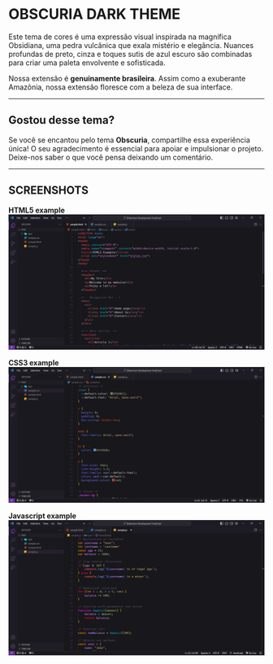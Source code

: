 # **OBSCURIA DARK THEME**
Este tema de cores é uma expressão visual inspirada na magnífica Obsidiana, uma pedra vulcânica que exala mistério e elegância. Nuances profundas de preto, cinza e toques sutis de azul escuro são combinadas para criar uma paleta envolvente e sofisticada.

Nossa extensão é **genuinamente brasileira**. Assim como a exuberante Amazônia, nossa extensão floresce com a beleza de sua interface.

---
## Gostou desse tema?

Se você se encantou pelo tema **Obscuria**, compartilhe essa experiência única! O seu agradecimento é essencial para apoiar e impulsionar o projeto. Deixe-nos saber o que você pensa deixando um comentário.

---
## **SCREENSHOTS**

**HTML5 example**
![HTML5 example](/images/html-sample.png)
<br>

**CSS3 example**
![CSS3 example](/images/css-sample.png)
<br>

**Javascript example**
![Javascript example](/images/js-sample.png)
